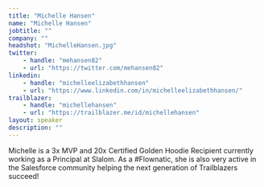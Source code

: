 ```yaml
---
title: "Michelle Hansen"
name: "Michelle Hansen"
jobtitle: ""
company: ""
headshot: "MichelleHansen.jpg"
twitter:
    - handle: "mehansen82"
    - url: "https://twitter.com/mehansen82"
linkedin:
    - handle: "michelleelizabethhansen"
    - url: "https://www.linkedin.com/in/michelleelizabethhansen/"
trailblazer:
    - handle: "michellehansen"
    - url: "https://trailblazer.me/id/michellehansen"
layout: speaker
description: ""
---
```


Michelle is a 3x MVP and 20x Certified Golden Hoodie Recipient currently working as a Principal at Slalom. As a #Flownatic, she is also very active in the Salesforce community helping the next generation of Trailblazers succeed!

